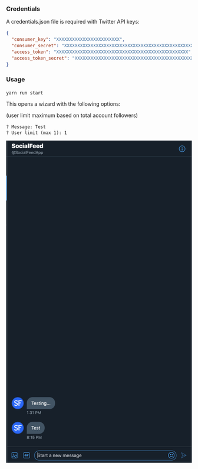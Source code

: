 ### Credentials

A credentials.json file is required with Twitter API keys:

```json
{
  "consumer_key": "XXXXXXXXXXXXXXXXXXXXXXXX",
  "consumer_secret": "XXXXXXXXXXXXXXXXXXXXXXXXXXXXXXXXXXXXXXXXXXXXXXXXXX",
  "access_token": "XXXXXXXXXXXXXXXXXXXXXXXXXXXXXXXXXXXXXXXXXXXXXXXXXX",
  "access_token_secret": "XXXXXXXXXXXXXXXXXXXXXXXXXXXXXXXXXXXXXXXXXXXXX"
}
```

### Usage

`yarn run start`

This opens a wizard with the following options:

(user limit maximum based on total account followers)

```
? Message: Test
? User limit (max 1): 1
```

![dm screenshot](https://github.com/bconnorwhite/twitter-dm/blob/master/assets/dm-screenshot.png?raw=true)
